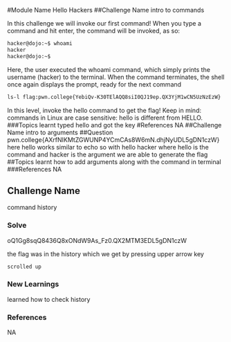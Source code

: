#Module Name
Hello Hackers
##Challenge Name
intro to commands

In this challenge we will invoke our first command! When you type a command and hit enter, the command will be invoked, as so:

```bash
hacker@dojo:~$ whoami
hacker
hacker@dojo:~$ 
```

Here, the user executed the whoami command, which simply prints the username (hacker) to the terminal. When the command terminates, the shell once again displays the prompt, ready for the next command

```bash
ls-l flag:pwn.college{YebiQv-K30TElAQQ8siI0QJ19ep.QX3YjM1wCN5UzNzEzW}
```

In this level, invoke the hello command to get the flag! Keep in mind: commands in Linux are case sensitive: hello is different from HELLO.
###Topics learnt
typed hello and got the key
#References
NA
##Challenge Name
intro to arguments
##Question
pwn.college{AXrfNIKMtZGWUNP4YCmCAs8W6mN.dhjNyUDL5gDN1czW}
here hello works similar to echo so with hello hacker where hello is the command and hacker is the argument we are able to generate the flag
##Topics learnt
how to add arguments along with the command in terminal
###References
NA
## Challenge Name
command history

### Solve
oQ1Gg8sqQ8436Q8xONdW9As_Fz0.QX2MTM3EDL5gDN1czW

the flag was in the history which we get by pressing upper arrow key

```bash
scrolled up
```

### New Learnings
learned how to check history

### References 
NA
